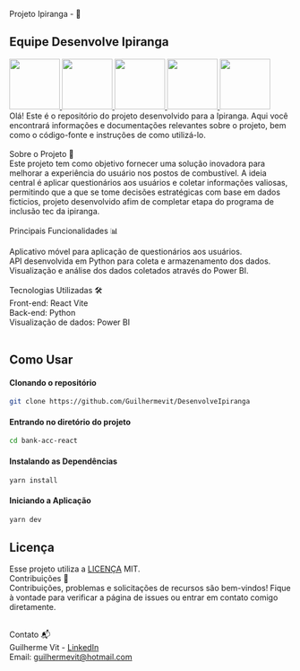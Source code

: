 

Projeto Ipiranga - 🚀 <br>
## Equipe Desenvolve Ipiranga
<a href="https://avatars.githubusercontent.com/u/112904412?v=4" target="_blank"> 
<img src="https://avatars.githubusercontent.com/u/112904412?v=4" width="90"/>
<img src="https://avatars.githubusercontent.com/u/86999420?v=4" width="90"/>
<img src="https://media.licdn.com/dms/image/C4D03AQFJ739rtKOCWQ/profile-displayphoto-shrink_800_800/0/1662686221451?e=1691020800&v=beta&t=YzizsZ0GWnbZuJdHJ6tQxMuiHTcqTxfqdzkaIvtOBks" width="90"/>
<img src="https://media.licdn.com/dms/image/C4D03AQEZCz5vrLE8cw/profile-displayphoto-shrink_800_800/0/1527824026142?e=1691020800&v=beta&t=Yf0P80MV1MIDYlgGxTPnCyDk1AFMiyYssuwQuXtxQAQ" width="90"/>
<img src="https://media.licdn.com/dms/image/C4E03AQEzx9x2SyMHWg/profile-displayphoto-shrink_800_800/0/1632236857207?e=1691020800&v=beta&t=HA3TMkAwdckax_JgGRAXc-ujNUEV7uz1P5T5j5mcFlE" width="90"/>
</a>
<br>
Olá! Este é o repositório do projeto desenvolvido para a Ipiranga. Aqui você encontrará informações e documentações relevantes sobre o projeto, bem como o código-fonte e instruções de como utilizá-lo.
<br>
<br>
Sobre o Projeto 🏁 <br>
Este projeto tem como objetivo fornecer uma solução inovadora para melhorar a experiência do usuário nos postos de combustível. A ideia central é aplicar questionários aos usuários e coletar informações valiosas, permitindo que a que se tome decisões estratégicas com base em dados ficticios, projeto desenvolvido afim de completar etapa do programa de inclusão tec da ipiranga.
<br>
<br>
Principais Funcionalidades 📊 <br>

Aplicativo móvel para aplicação de questionários aos usuários.<br>
API desenvolvida em Python para coleta e armazenamento dos dados.<br>
Visualização e análise dos dados coletados através do Power BI.<br>
<br>
Tecnologias Utilizadas 🛠️ <br>
Front-end: React Vite <br>
Back-end: Python <br>
Visualização de dados: Power BI<br> 
<br> 
## Como Usar

#### Clonando o repositório

```bash
git clone https://github.com/Guilhermevit/DesenvolveIpiranga
```

#### Entrando no diretório do projeto

```bash
cd bank-acc-react
```

#### Instalando as Dependências

```bash
yarn install
```

#### Iniciando a Aplicação

```bash
yarn dev
```

## Licença

Esse projeto utiliza a <a href="https://cutt.ly/olGu4ds">LICENÇA</a> MIT.
<br>
Contribuições 🤝 <br>
Contribuições, problemas e solicitações de recursos são bem-vindos! Fique à vontade para verificar a página de issues ou entrar em contato comigo diretamente. <br>
<br>

Contato 📬<br> 
Guilherme Vit - [LinkedIn](https://www.linkedin.com/in/guilherme-vit-639042231/) <br>
Email: guilhermevit@hotmail.com
